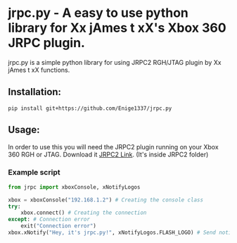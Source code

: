 # jrpc.py - A easy to use python library for Xx jAmes t xX's Xbox 360 JRPC plugin.
jrpc.py is a simple python library for using JRPC2 RGH/JTAG plugin by Xx jAmes t xX functions.

## Installation:
```
pip install git+https://github.com/Enige1337/jrpc.py
```

## Usage:
In order to use this you will need the JRPC2 plugin running on your Xbox 360 RGH or JTAG. Download it [JRPC2 Link](https://mega.nz/file/dMAS0bzT#7_BgBVURaD3PsAoX1brNHzfvScajJO5RN7rNz82rRE4, "here"). (It's inside JRPC2 folder)

### Example script
```py
from jrpc import xboxConsole, xNotifyLogos

xbox = xboxConsole("192.168.1.2") # Creating the console class
try:
    xbox.connect() # Creating the connection
except: # Connection error
    exit("Connection error")
xbox.xNotify("Hey, it's jrpc.py!", xNotifyLogos.FLASH_LOGO) # Send notify
```